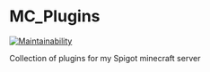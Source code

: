 # MC_Plugins
[![Maintainability](https://api.codeclimate.com/v1/badges/41be514dbf2a55805edb/maintainability)](https://codeclimate.com/github/jason-szot/MC_Plugins/maintainability)

Collection of plugins for my Spigot minecraft server
